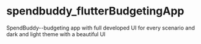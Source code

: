 # spendbuddy_flutterBudgetingApp
SpendBuddy--budgeting app with full developed UI for every scenario and dark and light theme with a beautiful UI
